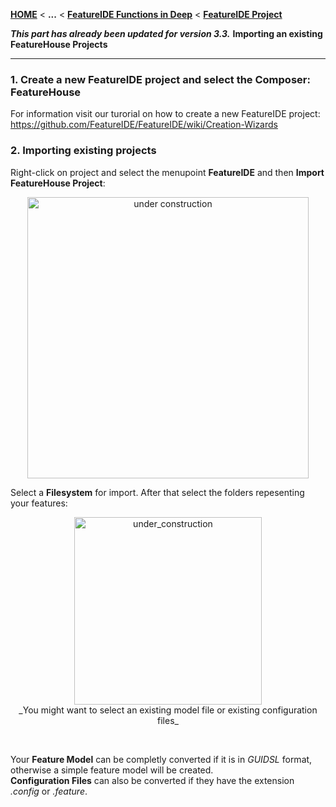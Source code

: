 <!-- Breadcrumb -->
[**HOME**](https://github.com/FeatureIDE/FeatureIDE/wiki) < **...** < [**FeatureIDE Functions in Deep**](https://github.com/FeatureIDE/FeatureIDE/wiki/FeatureIDE-Functions-in-Deep) < [**FeatureIDE Project**](https://github.com/FeatureIDE/FeatureIDE/wiki/FeatureIDE-Project)

<!-- Introduction -->
_**This part has already been updated for version 3.3.**_ 
**Importing an existing FeatureHouse Projects** 

<!-- Content -->

***

### 1. Create a **new FeatureIDE project** and select the Composer: FeatureHouse

For information visit our turorial on how to create a new FeatureIDE project: https://github.com/FeatureIDE/FeatureIDE/wiki/Creation-Wizards

### 2. Importing existing projects
Right-click on project and select the menupoint **FeatureIDE** and then **Import FeatureHouse Project**:

<td width="350px"> <p align="center">
<img height="450px" alt="under construction" src="https://raw.githubusercontent.com/wiki/FeatureIDE/FeatureIDE/Assets/FeatureHouseImport/FeatureIDEmenu.png">
</p></td>

Select a **Filesystem** for import. After that select the folders repesenting your features:<br>

<td width="200px"><p align="center">
<img height="300" alt="under_construction" src="https://raw.githubusercontent.com/wiki/FeatureIDE/FeatureIDE/Assets/FeatureHouseImport/ImportDialog.png">
<br>_You might want to select an existing model file or existing configuration files_
</p></td><br>

Your **Feature Model** can be completly converted if it is in _GUIDSL_ format, otherwise a simple feature model will be created.<br>
**Configuration Files** can also be converted if they have the extension _.config_ or _.feature_.



